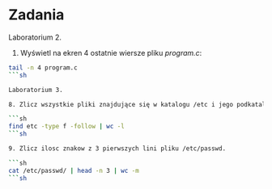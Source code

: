 # Zadania

Laboratorium 2.

1. Wyświetl na ekren 4 ostatnie wiersze pliku *program.c*:

```sh
tail -n 4 program.c
```sh

Laboratorium 3.

8. Zlicz wszystkie pliki znajdujące się w katalogu /etc i jego podkatalogach.

```sh
find etc -type f -follow | wc -l
```sh

9. Zlicz ilosc znakow z 3 pierwszych lini pliku /etc/passwd.

```sh
cat /etc/passwd/ | head -n 3 | wc -m
```sh